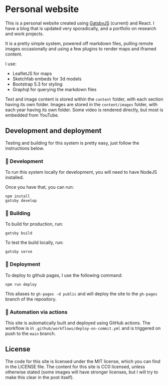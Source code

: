 # Personal website

This is a personal website created using [GatsbyJS](https://www.gatsbyjs.com) (current) and React. I have a blog that is updated very sporadically,
and a portfolio on research and work projects.

It is a pretty simple system,
powered off markdown files, pulling remote images occasionally and using a few plugins to render maps and 
iframed content.

I use:

* LeafletJS for maps
* Sketchfab embeds for 3d models
* Bootstrap 5.3 for styling
* Graphql for querying the markdown files

Text and image content is stored within the `content` folder, with each section having its own folder. 
Images are stored in the `content/images` folder, with each year having its own folder. Some video is rendered
directly, but most is embedded from YouTube.

## Development and deployment

Testing and building for this system is pretty easy, just follow the instructions below.

### :wrench: Development
To run this system locally for development, you will need to have NodeJS installed. 

Once you have that, you can run:

```shell
npm install
gatsby develop
```

### :hammer: Building

To build for production, run:

```shell
gatsby build
```

To test the build locally, run:

```shell
gatsby serve
```

### :rocket: Deployment

To deploy to github pages, I use the following command:

```shell
npm run deploy
```
This aliases to `gh-pages -d public` and will deploy the site to the `gh-pages` branch of the repository.

### :mechanical_arm: Automation via actions

This site is automatically built and deployed using GitHub actions. The workflow is in `.github/workflows/deploy-on-commit.yml` and 
is triggered on push to the `main` branch.

## License

The code for this site is licensed under the MIT license, which you can find in the LICENSE file.
The content for this site is CC0 licensed, unless otherwise stated (some images will have stronger licenses, but I will try to make this clear in the post itself).
